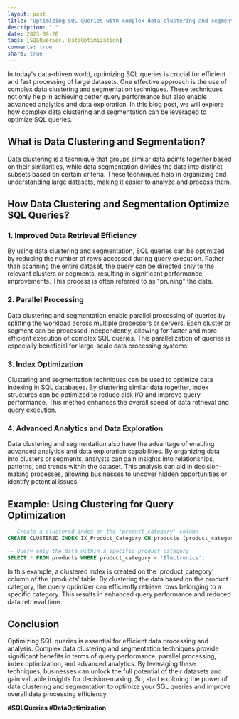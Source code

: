 ```yaml
---
layout: post
title: "Optimizing SQL queries with complex data clustering and segmentation"
description: " "
date: 2023-09-26
tags: [SQLQueries, DataOptimization]
comments: true
share: true
---
```


In today's data-driven world, optimizing SQL queries is crucial for efficient and fast processing of large datasets. One effective approach is the use of complex data clustering and segmentation techniques. These techniques not only help in achieving better query performance but also enable advanced analytics and data exploration. In this blog post, we will explore how complex data clustering and segmentation can be leveraged to optimize SQL queries.

## What is Data Clustering and Segmentation?

Data clustering is a technique that groups similar data points together based on their similarities, while data segmentation divides the data into distinct subsets based on certain criteria. These techniques help in organizing and understanding large datasets, making it easier to analyze and process them.

## How Data Clustering and Segmentation Optimize SQL Queries?

### 1. Improved Data Retrieval Efficiency

By using data clustering and segmentation, SQL queries can be optimized by reducing the number of rows accessed during query execution. Rather than scanning the entire dataset, the query can be directed only to the relevant clusters or segments, resulting in significant performance improvements. This process is often referred to as "pruning" the data.

### 2. Parallel Processing

Data clustering and segmentation enable parallel processing of queries by splitting the workload across multiple processors or servers. Each cluster or segment can be processed independently, allowing for faster and more efficient execution of complex SQL queries. This parallelization of queries is especially beneficial for large-scale data processing systems.

### 3. Index Optimization

Clustering and segmentation techniques can be used to optimize data indexing in SQL databases. By clustering similar data together, index structures can be optimized to reduce disk I/O and improve query performance. This method enhances the overall speed of data retrieval and query execution.

### 4. Advanced Analytics and Data Exploration

Data clustering and segmentation also have the advantage of enabling advanced analytics and data exploration capabilities. By organizing data into clusters or segments, analysts can gain insights into relationships, patterns, and trends within the dataset. This analysis can aid in decision-making processes, allowing businesses to uncover hidden opportunities or identify potential issues.

## Example: Using Clustering for Query Optimization

```sql
-- Create a clustered index on the 'product_category' column
CREATE CLUSTERED INDEX IX_Product_Category ON products (product_category);

-- Query only the data within a specific product category
SELECT * FROM products WHERE product_category = 'Electronics';
```

In this example, a clustered index is created on the 'product_category' column of the 'products' table. By clustering the data based on the product category, the query optimizer can efficiently retrieve rows belonging to a specific category. This results in enhanced query performance and reduced data retrieval time.

## Conclusion

Optimizing SQL queries is essential for efficient data processing and analysis. Complex data clustering and segmentation techniques provide significant benefits in terms of query performance, parallel processing, index optimization, and advanced analytics. By leveraging these techniques, businesses can unlock the full potential of their datasets and gain valuable insights for decision-making. So, start exploring the power of data clustering and segmentation to optimize your SQL queries and improve overall data processing efficiency.

**#SQLQueries #DataOptimization**